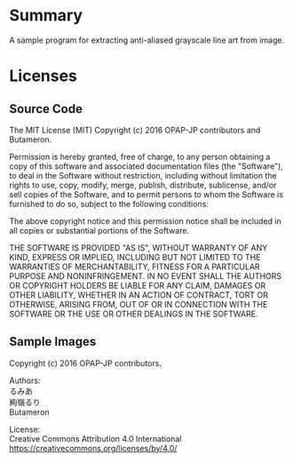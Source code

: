 Summary
=======

A sample program for extracting anti-aliased grayscale line art from image.




Licenses
========

Source Code
-----------

The MIT License (MIT)
Copyright (c) 2016 OPAP-JP contributors and Butameron.

Permission is hereby granted, free of charge, to any person obtaining a copy of this software and associated documentation files (the "Software"), to deal in the Software without restriction, including without limitation the rights to use, copy, modify, merge, publish, distribute, sublicense, and/or sell copies of the Software, and to permit persons to whom the Software is furnished to do so, subject to the following conditions:

The above copyright notice and this permission notice shall be included in all copies or substantial portions of the Software.

THE SOFTWARE IS PROVIDED "AS IS", WITHOUT WARRANTY OF ANY KIND, EXPRESS OR IMPLIED, INCLUDING BUT NOT LIMITED TO THE WARRANTIES OF MERCHANTABILITY, FITNESS FOR A PARTICULAR PURPOSE AND NONINFRINGEMENT. IN NO EVENT SHALL THE AUTHORS OR COPYRIGHT HOLDERS BE LIABLE FOR ANY CLAIM, DAMAGES OR OTHER LIABILITY, WHETHER IN AN ACTION OF CONTRACT, TORT OR OTHERWISE, ARISING FROM, OUT OF OR IN CONNECTION WITH THE SOFTWARE OR THE USE OR OTHER DEALINGS IN THE SOFTWARE.


Sample Images
-------------

Copyright (c) 2016 OPAP-JP contributors.

Authors:<br>
  るみあ<br>
  絢嶺るり<br>
  Butameron

License: <br>
  Creative Commons Attribution 4.0 International <br>
  https://creativecommons.org/licenses/by/4.0/

